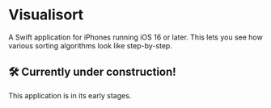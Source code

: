 # Visualisort
A Swift application for iPhones running iOS 16 or later. This lets you see how various sorting algorithms look like step-by-step.

## 🛠️ Currently under construction!
This application is in its early stages.

